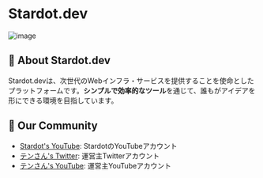 # **Stardot.dev**
![image](https://raw.githubusercontent.com/Stardot-io/.github/refs/heads/main/profile/header_big.jpg)<br>

## 🌌 **About Stardot.dev**  
Stardot.devは、次世代のWebインフラ・サービスを提供することを使命としたプラットフォームです。**シンプルで効率的なツール**を通じて、誰もがアイデアを形にできる環境を目指しています。

## 🤝 Our Community
- [Stardot's YouTube](https://www.youtube.com/@stardot_dev): StardotのYouTubeアカウント
- [テンさん's Twitter](https://twitter.com/tensandev): 運営主Twitterアカウント
- [テンさん's YouTube](https://www.youtube.com/@tensandev): 運営主YouTubeアカウント
